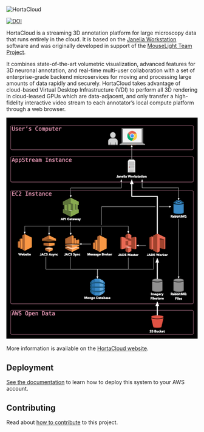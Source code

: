 ![HortaCloud](https://github.com/user-attachments/assets/aff478aa-94c6-477e-a726-7e764888a467)

[![DOI](https://zenodo.org/badge/428847631.svg)](https://zenodo.org/badge/latestdoi/428847631)

HortaCloud is a streaming 3D annotation platform for large microscopy data that runs entirely in the cloud. It is based on the [Janelia Workstation](https://github.com/JaneliaSciComp/workstation) software and was originally developed in support of the [MouseLight Team Project](https://www.janelia.org/project-team/mouselight).

It combines state-of-the-art volumetric visualization, advanced features for 3D neuronal annotation, and real-time multi-user collaboration with a set of enterprise-grade backend microservices for moving and processing large amounts of data rapidly and securely. HortaCloud takes advantage of cloud-based Virtual Desktop Infrastructure (VDI) to perform all 3D rendering in cloud-leased GPUs which are data-adjacent, and only transfer a high-fidelity interactive video stream to each annotator’s local compute platform through a web browser.

![System architecture diagram](docs/images/system_architecture_800.png)

More information is available on the [HortaCloud website](https://hortacloud.janelia.org).

## Deployment

[See the documentation](https://hortacloud.janelia.org/docs/administration/aws/) to learn how to deploy this system to your AWS account.

## Contributing

Read about [how to contribute](CONTRIBUTING.md) to this project.
